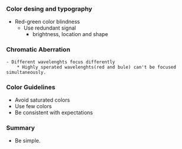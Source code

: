 ### Color desing and typography 
- Red-green color blindness
    * Use redundant signal
        - brightness, location and shape 

### Chromatic Aberration
    - Different wavelenghts focus differently
        * Highly sperated wavelenghts(red and bule) can't be focused simultaneously.

### Color Guidelines
- Avoid saturated colors
- Use few colors
- Be consistent with expectations

### Summary
- Be simple.
